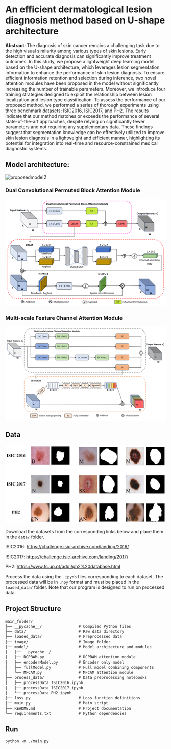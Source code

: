 # An efficient dermatological lesion diagnosis method based on U-shape architecture

**Abstract**: The diagnosis of skin cancer remains a challenging task due to the high visual similarity among various types of skin lesions. Early detection and accurate diagnosis can significantly improve treatment outcomes. In this study, we propose a lightweight deep learning model based on the U-shape architecture, which leverages lesion segmentation information to enhance the performance of skin lesion diagnosis. To ensure efficient information retention and selection during inference, two novel attention modules have been proposed in the model without significantly increasing the number of trainable parameters. Moreover, we introduce four training strategies designed to exploit the relationship between lesion localization and lesion type classification. To assess the performance of our proposed method, we performed a series of thorough experiments using three benchmark datasets: ISIC2016, ISIC2017, and PH2. The results indicate that our method matches or exceeds the performance of several state-of-the-art approaches, despite relying on significantly fewer parameters and not requiring any supplementary data. These findings suggest that segmentation knowledge can be effectively utilized to improve skin lesion diagnosis in a lightweight and efficient manner, highlighting its potential for integration into real-time and resource-constrained medical diagnostic systems.

## Model architecture:

<img width="908" height="801" alt="proposedmodel2" src="https://github.com/user-attachments/assets/b7325bd6-98f8-4a9b-8e61-24a3ff598d2a" />

###  Dual Convolutional Permuted Block Attention Module

![alt text](image/image-1.png)

###  Multi-scale Feature Channel Attention Module

![alt text](image/image-2.png)

## Data

![alt text](image/image.png)

Download the datasets from the corresponding links below and place them in the `data/` folder.


ISIC2016: https://challenge.isic-archive.com/landing/2016/

ISIC2017: https://challenge.isic-archive.com/landing/2017/

PH2: https://www.fc.up.pt/addi/ph2%20database.html

Process the data using the `.ipynb` files corresponding to each dataset. The processed data will be in `.npy` format and must be placed in the `loaded_data/` folder. Note that our program is designed to run on processed data.


## Project Structure

```plaintext
main_folder/
├── __pycache__/                # Compiled Python files
├── data/                       # Raw data directory
├── loaded_data/                # Preprocessed data
├── image/                      # Image folder
├── model/                      # Model architecture and modules
│   ├── __pycache__/
│   ├── DCPBAM.py               # DCPBAM attention module
│   ├── encoderModel.py         # Encoder only model
│   ├── fullModel.py            # Full model combining components
│   └── MFCAM.py                # MFCAM attention module
├── process_data/               # Data preprocessing notebooks
│   ├── processData_ISIC2016.ipynb
│   ├── processData_ISIC2017.ipynb
│   └── processData_PH2.ipynb
├── loss.py                     # Loss function definitions
├── main.py                     # Main script
├── README.md                   # Project documentation
└── requirements.txt            # Python dependencies
```

## Run

```code
python -m ./main.py
```